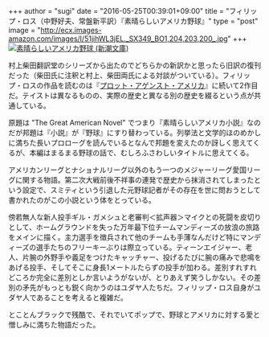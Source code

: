 +++
author = "sugi"
date = "2016-05-25T00:39:01+09:00"
title = "フィリップ・ロス（中野好夫、常盤新平訳）『素晴らしいアメリカ野球』"
type = "post"
image = "http://ecx.images-amazon.com/images/I/51jihWL3jEL._SX349_BO1,204,203,200_.jpg"
+++
<a href="http://www.amazon.co.jp/exec/obidos/ASIN/410220041X/chezsugi-22/ref=nosim/" name="amazletlink" target="_blank"><img src="http://ecx.images-amazon.com/images/I/51jihWL3jEL.jpg" alt="素晴らしいアメリカ野球 (新潮文庫)" class="alignleft" /></a>

村上柴田翻訳堂のシリーズから出たのでどちらかの新訳かと思ったら旧訳の復刊だった（柴田氏に注釈と村上、柴田両氏による対談がついている）。フィリップ・ロスの作品を読むのは『[プロット・アゲンスト・アメリカ](/book/5668/)』に続いて2作目だ。テイストは異なるものの、実際の歴史と異なる別の歴史を綴るという点が共通している。

原題は "The Great American Novel" でつまり『素晴らしいアメリカ小説』なのだが邦題は『小説』が『野球』にすり替わっている。列挙法と文学的ほのめかしに満ちた長いプロローグを読んでいるとなんで邦題を変えたのか訝しく思えてくるが、本編はまるまる野球の話で、むしろふさわしいタイトルに思えてくる。

アメリカンリーグとナショナルリーグ以外のもう一つのメジャーリーグ愛国リーグに関する物語。第二次大戦前後不祥事の連発で歴史から抹消されてしまったという設定で、スミティという引退した元野球記者がその存在を世に問おうとして書かれたのがこの小説という体をとっている。

傍若無人な新人投手ギル・ガメシュと老審判＜拡声器＞マイクとの死闘を皮切りとして、ホームグラウンドを失った万年最下位チームマンディーズの放浪の旅路をメインに描く。主力選手を徴兵されて他のチームも手薄なんだけど特にマンディーズの選手たちのフリーキーぶりは際立っている。ティーンエイジャー、老人、片腕の外野手や義足をつけたキャッチャー、投げるたびに腕の痛みで悲鳴をあげる投手、そしてそこに身長1メートルたらずの投手が加わる。差別すれすれどころか完全に差別としか言いようがないが、とりあえず笑うしかない。その差別の矛先がもっとも鋭く向かうのはユダヤ人たちだ。フィリップ・ロス自身がユダヤ人であることを考えると複雑だ。

とことんブラックで残酷で、それでいてポップで、野球とアメリカに対する愛と憎しみに満ちた物語だった。
